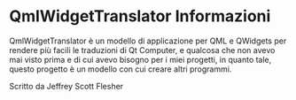 # QmlWidgetTranslator Informazioni

QmlWidgetTranslator è un modello di applicazione per QML e QWidgets per rendere più facili le traduzioni di Qt Computer,
e qualcosa che non avevo mai visto prima e di cui avevo bisogno per i miei progetti,
in quanto tale, questo progetto è un modello con cui creare altri programmi.



Scritto da Jeffrey Scott Flesher
